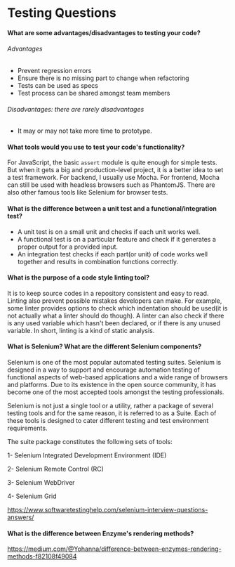 # Testing Questions

#### What are some advantages/disadvantages to testing your code?

###### Advantages

- Prevent regression errors
- Ensure there is no missing part to change when refactoring
- Tests can be used as specs
- Test process can be shared amongst team members

###### Disadvantages: there are rarely disadvantages

- It may or may not take more time to prototype.

#### What tools would you use to test your code's functionality?

For JavaScript, the basic `assert` module is quite enough for simple tests.
But when it gets a big and production-level project, it is a better idea to
set a test framework. For backend, I usually use Mocha. For frontend, Mocha
can still be used with headless browsers such as PhantomJS. There are also
other famous tools like Selenium for browser tests.

#### What is the difference between a unit test and a functional/integration test?

- A unit test is on a small unit and checks if each unit works well.
- A functional test is on a particular feature and check if it generates a
  proper output for a provided input.
- An integration test checks if each part(or unit) of code works well together
  and results in combination functions correctly.

#### What is the purpose of a code style linting tool?

It is to keep source codes in a repository consistent and easy to read. Linting
also prevent possible mistakes developers can make. For example, some linter
provides options to check which indentation should be used(it is not actually
what a linter should do though). A linter can also check if there is any used
variable which hasn't been declared, or if there is any unused variable. In
short, linting is a kind of static analysis.

#### What is Selenium? What are the different Selenium components?

Selenium is one of the most popular automated testing suites. Selenium is designed in a way to support and encourage automation testing of functional aspects of web-based applications and a wide range of browsers and platforms. Due to its existence in the open source community, it has become one of the most accepted tools amongst the testing professionals.

Selenium is not just a single tool or a utility, rather a package of several testing tools and for the same reason, it is referred to as a Suite. Each of these tools is designed to cater different testing and test environment requirements.

The suite package constitutes the following sets of tools:

1- Selenium Integrated Development Environment (IDE)

2- Selenium Remote Control (RC)

3- Selenium WebDriver

4- Selenium Grid

https://www.softwaretestinghelp.com/selenium-interview-questions-answers/


#### What is the difference between Enzyme's rendering methods?

https://medium.com/@Yohanna/difference-between-enzymes-rendering-methods-f82108f49084
